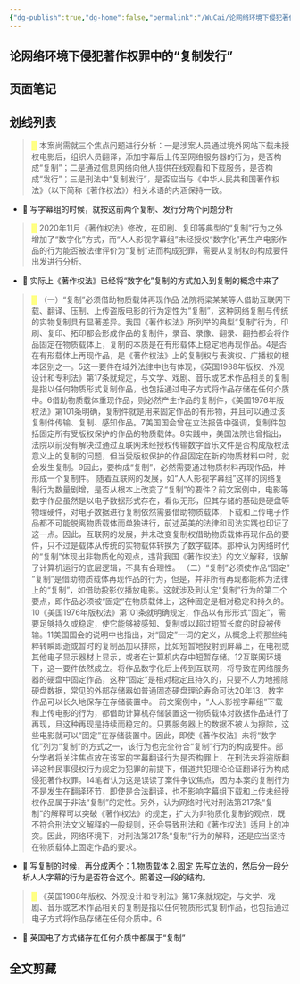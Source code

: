 ```yaml
---
{"dg-publish":true,"dg-home":false,"permalink":"/WuCai/论网络环境下侵犯著作权罪中的“复制发行”-H877FKK/","dgPassFrontmatter":true}
---
```



## 论网络环境下侵犯著作权罪中的“复制发行” 

## 页面笔记





## 划线列表
> <font color="#FFFF83">█  </font>本案尚需就三个焦点问题进行分析：一是涉案人员通过境外网站下载未授权电影后，组织人员翻译，添加字幕后上传至网络服务器的行为，是否构成“复制”；二是通过信息网络向他人提供在线观看和下载服务，是否构成“发行”；三是刑法中“复制发行”，是否应当与《中华人民共和国著作权法》（以下简称《著作权法》）相关术语的内涵保持一致。
- 📝 写字幕组的时候，就按这前两个复制、发行分两个问题分析

> <font color="#FFFF83">█  </font>2020年11月《著作权法》修改，在印刷、复印等典型的“复制”行为之外增加了“数字化”方式，而“人人影视字幕组”未经授权“数字化”再生产电影作品的行为能否被法律评价为“复制”进而构成犯罪，需要从复制权的构成要件出发进行分析。
- 📝 实际上《著作权法》已经将“数字化”复制的方式加入到复制的概念中来了

> <font color="#FFFF83">█  </font>（一）“复制”必须借助物质载体再现作品
> 法院将梁某某等人借助互联网下载、翻译、压制、上传盗版电影的行为定性为“复制”，这种网络复制与传统的实物复制具有显著差异。我国《著作权法》所列举的典型“复制”行为，印刷、复印、拓印都会形成作品的复制件，录音、录像、翻录、翻拍都会将作品固定在物质载体上，复制的本质是在有形载体上稳定地再现作品。4是否在有形载体上再现作品，是《著作权法》上的复制权与表演权、广播权的根本区别之一。5这一要件在域外法律中也有体现，《英国1988年版权、外观设计和专利法》第17条就规定，与文学、戏剧、音乐或艺术作品相关的复制是指以任何物质形式复制作品，也包括通过电子方式将作品存储在任何介质中。6借助物质载体重现作品，则必然产生作品的复制件，《美国1976年版权法》第101条明确，复制件就是用来固定作品的有形物，并且可以通过该复制件传输、复制、感知作品。7美国国会曾在立法报告中强调，复制件包括固定所有受版权保护的作品的物质载体。8实践中，美国法院也曾指出，法院以前没有解决过通过互联网未经授权传输数字音乐文件是否构成版权法意义上的复制的问题，但当受版权保护的作品固定在新的物质材料中时，就会发生复制。9因此，要构成“复制”，必然需要通过物质材料再现作品，并形成一个复制件。
> 随着互联网的发展，如“人人影视字幕组”这样的网络复制行为数量剧增，是否从根本上改变了“复制”的要件？前文案例中，电影等数字作品虽然是以电子数据形式存在，看似无形，但其存储的基础是硬盘等物理硬件，对电子数据进行复制依然需要借助物质载体，下载和上传电子作品都不可能脱离物质载体而单独进行，前述英美的法律和司法实践也印证了这一点。因此，互联网的发展，并未改变复制权借助物质载体再现作品的要件，只不过是载体从传统的实物载体转换为了数字载体。那种认为网络时代的“复制”体现出非物质化的观点，违背我国《著作权法》的文义解释，误解了计算机运行的底层逻辑，不具有合理性。
> （二）“复制”必须使作品“固定”
> “复制”是借助物质载体再现作品的行为，但是，并非所有再现都能称为法律上的“复制”，如借助投影仪播放电影。这就涉及到认定“复制”行为的第二个要点，即作品必须被“固定”在物质载体上，这种固定是相对稳定和持久的。10《美国1976年版权法》第101条就明确规定，作品以有形形式“固定”，需要足够持久或稳定，使它能够被感知、复制或以超过短暂长度的时段被传输。11美国国会的说明中也指出，对“固定”一词的定义，从概念上将那些纯粹转瞬即逝或暂时的复制品加以排除，比如短暂地投射到屏幕上，在电视或其他电子显示器材上显示，或者在计算机内存中短暂存储。12互联网环境下，这一要件依然成立。将作品数字化后上传到互联网，将导致在网络服务器的硬盘中固定作品，这种“固定”是相对稳定且持久的，只要不人为地擦除硬盘数据，常见的外部存储器如普通固态硬盘理论寿命可达20年13，数字作品可以长久地保存在存储装置中。
> 前文案例中，“人人影视字幕组”下载和上传电影的行为，都借助计算机存储装置这一物质载体对数据作品进行了再现，且这种再现是持续而稳定的。只要服务器上的数据不被人为擦除，这些电影就可以“固定”在存储装置中。因此，即使《著作权法》未将“数字化”列为“复制”的方式之一，该行为也完全符合“复制”行为的构成要件。部分学者将关注焦点放在该案的字幕翻译行为是否构罪上，在刑法未将盗版翻译这种民事侵权行为规定为犯罪的前提下，借道共犯理论论证翻译行为构成侵犯著作权罪。14笔者认为这是误读了案件争议焦点，因为本案的复制行为不是发生在翻译环节，即使是合法翻译，也不影响字幕组下载和上传未经授权作品属于非法“复制”的定性。另外，认为网络时代对刑法第217条“复制”的解释可以突破《著作权法》的规定，扩大为非物质化复制的观点，既不符合刑法文义解释的一般规则，还会导致刑法和《著作权法》适用上的冲突。因此，网络环境下，对刑法第217条“复制”行为的解释，还是应当坚持在物质载体上固定作品的要求。
- 📝 写复制的时候，再分成两个：1.物质载体 2.固定 先写立法的，然后分一段分析人人字幕的行为是否符合这个。照着这一段的结构。

> <font color="#FFFF83">█  </font>《英国1988年版权、外观设计和专利法》第17条就规定，与文学、戏剧、音乐或艺术作品相关的复制是指以任何物质形式复制作品，也包括通过电子方式将作品存储在任何介质中。6
- 📝 英国电子方式储存在任何介质中都属于“复制”



## 全文剪藏



